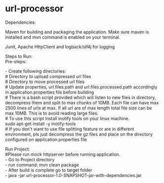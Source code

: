 # url-processor

Dependencies:
<p>
Maven for building and packaging the application. Make sure maven is installed
and mvn command is enabled on your terminal.
</p>
<p>
Junit, Apache HttpClient and logback/slf4j for logging
</p>
Steps to Run:
<br/>
Pre-steps:
<p>
- Create following directories:
<br/>
# Directory to upload compressed url files
<br/>
# Directory to move processed url files
<br/>
# Update properties, url.files.path and url.files.processed.path accordingly in
application.properties file before building
<br/>
# There is a bash script provided which will listen to new flies in directory, decompress them and split to max chunks of 10MB. Each file can have max 2500 
lines of urls at max. If all url are of max length total file size can be max 10MB.
This is to avoid reading large files.
<br/>
# To use this script install inotify tools on your linux machine. 
<br/>
sudo apt-get install -y inotify-tools 
<br/>
# If you don't want to use file splitting feature or are in different environment, 
pls just decompress the gz files 
and place on the directory configured on application.properties file
</p>
<p>Run Project:
<br/>
#Please run mock httpserver before running application.
<br/>- Go to Project directory
<br/>
- run command: mvn clean package
<br/>
- After build is complete go to target folder
<br/>
- java -jar url-processor-1.0-SNAPSHOT-jar-with-dependencies.jar 
</p>
